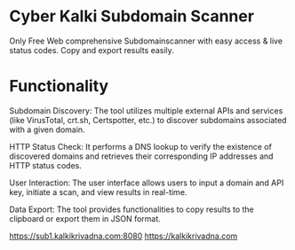 # Cyber Kalki Subdomain Scanner

Only Free Web comprehensive Subdomainscanner with easy access & live status codes. Copy and export results easily. 

# Functionality 

Subdomain Discovery: The tool utilizes multiple external APIs and services (like VirusTotal, crt.sh, Certspotter, etc.) to discover subdomains associated with a given domain.

HTTP Status Check: It performs a DNS lookup to verify the existence of discovered domains and retrieves their corresponding IP addresses and HTTP status codes.

User Interaction: The user interface allows users to input a domain and API key, initiate a scan, and view results in real-time.

Data Export: The tool provides functionalities to copy results to the clipboard or export them in JSON format.

https://sub1.kalkikrivadna.com:8080
https://kalkikrivadna.com
